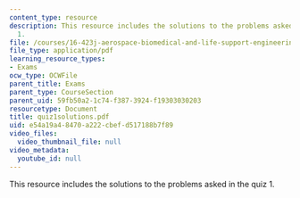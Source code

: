 ```yaml
---
content_type: resource
description: This resource includes the solutions to the problems asked in the quiz
  1.
file: /courses/16-423j-aerospace-biomedical-and-life-support-engineering-spring-2006/e54a19a48470a222cbefd517188b7f89_quiz1solutions.pdf
file_type: application/pdf
learning_resource_types:
- Exams
ocw_type: OCWFile
parent_title: Exams
parent_type: CourseSection
parent_uid: 59fb50a2-1c74-f387-3924-f19303030203
resourcetype: Document
title: quiz1solutions.pdf
uid: e54a19a4-8470-a222-cbef-d517188b7f89
video_files:
  video_thumbnail_file: null
video_metadata:
  youtube_id: null
---
```

This resource includes the solutions to the problems asked in the quiz 1.

